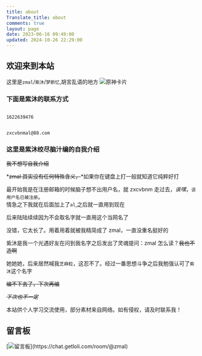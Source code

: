 ```yaml
---
title: about
Translate_title: about
comments: true
layout: page
date: 2023-06-16 09:49:00
updated: 2024-10-26 22:29:00
---
```


## 欢迎来到本站

这里是`zmal`/`紫沐`/`梦断忆`,胡言乱语的地方
![原神卡片](https://hoyocard.qhy04.com/gs/rand/288292888.png)
### 下面是紫沐的联系方式

```QQ

1622639476

```

```邮箱

zxcvbnmal@88.com

```

### 这里是紫沐绞尽脑汁编的自我介绍

~~我不想写自我介绍~~

*~~zmal 其实没有任何特殊含义，~~*如果你在键盘上打一般就知道它纯粹好打

最开始我是在注册邮箱的时候脑子想不出用户名，就 zxcvbnm 走过去，_诶嘿_，`该用户名已被注册`。<br>情急之下我就在后面加上了`al`,之后就一直用到现在

后来陆陆续续因为不会取名字就一直用这个当网名了<br>

没错，它太长了。用着用着就被我精简成了 zmal，一直没重名挺好的

紫沐是我一个光遇好友在问到我名字之后发出了灵魂提问：zmal 怎么读？~~我也不造啊~~

她她她，后来居然喊我`芝麻粒`，这忍不了。经过一番思想斗争之后我勉强认可了`紫沐`这个名字

~~编不下去了，下次再编~~

_~~下次也不一定~~_

本站供个人学习交流使用，部分素材来自网络。如有侵权，请及时联系我！

## 留言板

[![留言板](https://chat.getloli.com/room/@zmal/svg?width=750&height=360&limit=20&theme=light&fontSize=13&title=jad@github.com:%20~)](https://chat.getloli.com/room/@zmal)
